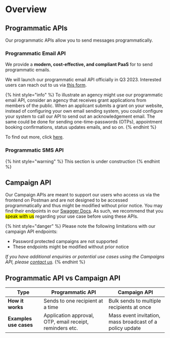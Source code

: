 # Overview

## Programmatic APIs

Our programmatic APIs allow you to send messages programmatically.&#x20;

### Programmatic Email API

We provide a **modern, cost-effective, and compliant PaaS** for to send programmatic emails.&#x20;

We will launch our programmatic email API officially in Q3 2023. Interested users can reach out to us via [this form](https://go.gov.sg/postmanp-api-wogict).

{% hint style="info" %}
To illustrate an agency might use our programmatic email API, consider an agency that receives grant applications from members of the public. When an applicant submits a grant on your website, instead of configuring your own email sending system, you could configure your system to call our API to send out an acknowledgement email.  The same could be done for sending one-time-passwords (OTPs), appointment booking confirmations, status updates emails, and so on.
{% endhint %}

To find out more, click [here](https://guide.postman.gov.sg/api-guide/programmatic-email-api).

### Programmatic SMS API

{% hint style="warning" %}
This section is under construction
{% endhint %}

## Campaign API

Our Campaign APIs are meant to support our users who access us via the frontend on Postman and are not designed to be accessed programmatically and thus might be modified without prior notice. You may find their endpoints in our [Swagger Docs](https://api.postman.gov.sg/docs/). As such, we recommend that you <mark style="background-color:yellow;">speak with us</mark> regarding your use case before using these APIs.

{% hint style="danger" %}
Please note the following limitations with our campaign API endpoints:

* Password protected campaigns are not supported
* These endpoints might be modified without prior notice

_If you have additional enquiries or potential use cases using the Campaigns API, please_ [_contact us_](https://go.gov.sg/postman-contact-us)_._
{% endhint %}

## Programmatic API vs Campaign API

| Type                   | Programmatic API                                         | Campaign API                                             |
| ---------------------- | -------------------------------------------------------- | -------------------------------------------------------- |
| **How it works**       | Sends to one recipient at a time                         | Bulk sends to multiple recipients at once                |
| **Examples use cases** | Application approval, OTP, email receipt, reminders etc. | Mass event invitation, mass broadcast of a policy update |
